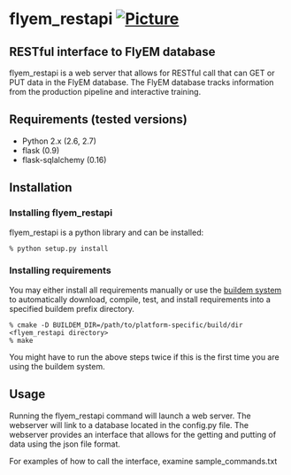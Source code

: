 # flyem_restapi [![Picture](https://raw.github.com/janelia-flyem/janelia-flyem.github.com/master/images/gray_janelia_logo.png)](http://janelia.org/)

## RESTful interface to FlyEM database

flyem_restapi is a web server that allows for RESTful call that can
GET or PUT data in the FlyEM database.  The FlyEM database tracks
information from the production pipeline and interactive training.

## Requirements (tested versions)

* Python 2.x (2.6, 2.7)
* flask (0.9)
* flask-sqlalchemy (0.16)


## Installation

### Installing flyem_restapi

flyem_restapi is a python library and can be installed:

    % python setup.py install

### Installing requirements

You may either install all requirements manually or use the 
[buildem system](http://github.com/janelia-flyem/buildem#readme) to automatically
download, compile, test, and install requirements into a specified buildem
prefix directory.  

```
% cmake -D BUILDEM_DIR=/path/to/platform-specific/build/dir <flyem_restapi directory>
% make
```

You might have to run the above steps twice if this is the first time you are
using the buildem system.

## Usage

Running the flyem_restapi command will launch a web server.  The webserver
will link to a database located in the config.py file.  The webserver
provides an interface that allows for the getting and putting of data using
the json file format.

For examples of how to call the interface, examine sample_commands.txt
